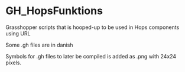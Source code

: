 # GH_HopsFunktions
Grasshopper scripts that is hooped-up to be used in Hops components using URL

Some .gh files are in danish

Symbols for .gh files to later be compiled is added as .png with 24x24 pixels.

